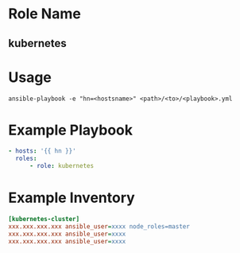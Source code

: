 # Role Name
## kubernetes

# Usage
``` shell
ansible-playbook -e "hn=<hostsname>" <path>/<to>/<playbook>.yml
```

# Example Playbook
``` yaml
- hosts: '{{ hn }}'
  roles:
      - role: kubernetes
```

# Example Inventory
``` ini
[kubernetes-cluster]
xxx.xxx.xxx.xxx ansible_user=xxxx node_roles=master
xxx.xxx.xxx.xxx ansible_user=xxxx
xxx.xxx.xxx.xxx ansible_user=xxxx
```
